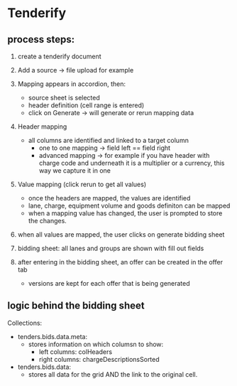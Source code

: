 # Tenderify

## process steps:

1. create a tenderify document
2. Add a source -> file upload for example
3. Mapping appears in accordion, then:
   - source sheet is selected
   - header definition (cell range is entered)
   - click on Generate -> will generate or rerun mapping data
4. Header mapping
   - all columns are identified and linked to a target column
     - one to one mapping -> field left == field right
     - advanced mapping -> for example if you have header with charge code and underneath it is a multiplier or a currency, this way we capture it in one
5. Value mapping (click rerun to get all values)
   - once the headers are mapped, the values are identified
   - lane, charge, equipment volume and goods definiton can be mapped
   - when a mapping value has changed, the user is prompted to store the changes.
6. when all values are mapped, the user clicks on generate bidding sheet

7. bidding sheet: all lanes and groups are shown with fill out fields
8. after entering in the bidding sheet, an offer can be created in the offer tab
   - versions are kept for each offer that is being generated

## logic behind the bidding sheet

Collections:

- tenders.bids.data.meta:
  - stores information on which columsn to show:
    - left columns: colHeaders
    - right columns: chargeDescriptionsSorted
- tenders.bids.data:
  - stores all data for the grid AND the link to the original cell.
